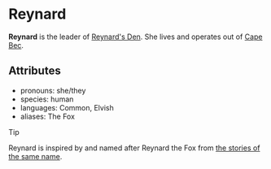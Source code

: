 # Reynard

**Reynard** is the leader of [Reynard's Den](../../../organizations/reynards-den). She lives and operates out of [Cape Bec](../cape-bec/cape-bec.md).

## Attributes

- pronouns: she/they
- species: human
- languages: Common, Elvish
- aliases: The Fox

> [!TIP]
> Reynard is inspired by and named after Reynard the Fox from [the stories of the same name](https://en.wikipedia.org/wiki/Reynard_the_Fox).
